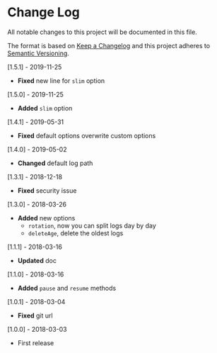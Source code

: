 # Change Log
All notable changes to this project will be documented in this file.

The format is based on [Keep a Changelog](http://keepachangelog.com/)
and this project adheres to [Semantic Versioning](http://semver.org/).

[1.5.1] - 2019-11-25
- **Fixed** new line for `slim` option

[1.5.0] - 2019-11-25
- **Added** `slim` option

[1.4.1] - 2019-05-31
- **Fixed** default options overwrite custom options

[1.4.0] - 2019-05-02
- **Changed** default log path

[1.3.1] - 2018-12-18
- **Fixed** security issue

[1.3.0] - 2018-03-26
- **Added** new options
    - `rotation`, now you can split logs day by day
    - `deleteAge`, delete the oldest logs

[1.1.1] - 2018-03-16
- **Updated** doc

[1.1.0] - 2018-03-16
- **Added** `pause` and `resume` methods

[1.0.1] - 2018-03-04
- **Fixed** git url

[1.0.0] - 2018-03-03
- First release
